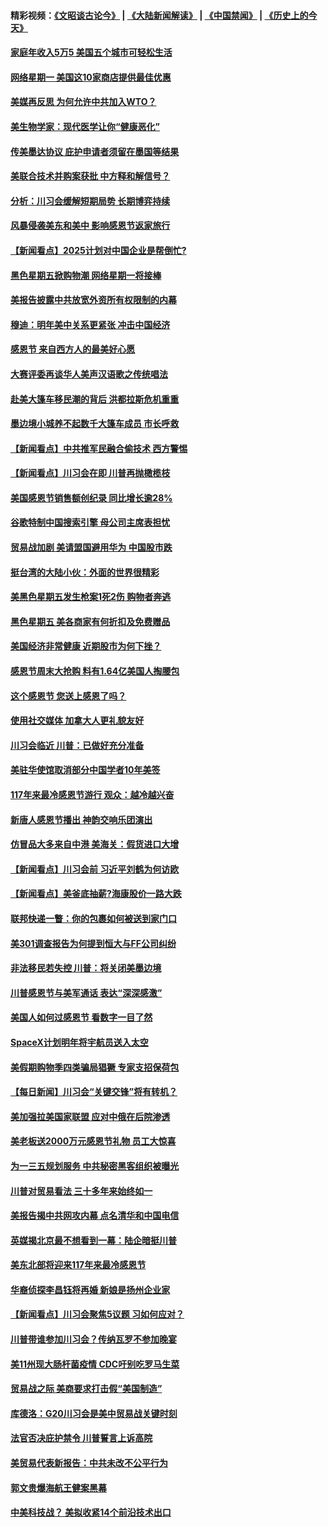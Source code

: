 #### 精彩视频：[《文昭谈古论今》](https://github.com/gfw-breaker/wenzhao/blob/master/README.md?t=11251532) | [《大陆新闻解读》](https://github.com/gfw-breaker/ntdtv-comedy/blob/master/README.md?t=11251532) | [《中国禁闻》](https://github.com/gfw-breaker/ntdtv-news/blob/master/README.md?t=11251532) | [《历史上的今天》](https://github.com/gfw-breaker/today-in-history/blob/master/README.md?t=11251532) 

#### [家庭年收入5万5  美国五个城市可轻松生活](../pages/nsc412/n10872685.md?t=11251532) 

#### [网络星期一 美国这10家商店提供最佳优惠](../pages/nsc412/n10873156.md?t=11251532) 

#### [美媒再反思 为何允许中共加入WTO？](../pages/nsc412/n10872958.md?t=11251532) 

#### [美生物学家：现代医学让你“健康恶化”](../pages/nsc412/n10872870.md?t=11251532) 

#### [传美墨达协议 庇护申请者须留在墨国等结果](../pages/nsc412/n10872961.md?t=11251532) 

#### [美联合技术并购案获批 中方释和解信号？](../pages/nsc412/n10872855.md?t=11251532) 

#### [分析：川习会缓解短期局势 长期博弈持续](../pages/nsc412/n10872672.md?t=11251532) 

#### [风暴侵袭美东和美中 影响感恩节返家旅行](../pages/nsc412/n10872796.md?t=11251532) 

#### [【新闻看点】2025计划对中国企业是帮倒忙?](../pages/nsc412/n10872729.md?t=11251532) 

#### [黑色星期五掀购物潮 网络星期一将接棒](../pages/nsc412/n10872640.md?t=11251532) 

#### [美报告披露中共放宽外资所有权限制的内幕](../pages/nsc412/n10872255.md?t=11251532) 

#### [穆迪：明年美中关系更紧张 冲击中国经济](../pages/nsc412/n10872456.md?t=11251532) 

#### [感恩节 来自西方人的最美好心愿](../pages/nsc412/n10871477.md?t=11251532) 

#### [大赛评委再谈华人美声汉语歌之传统唱法](../pages/nsc412/n10871818.md?t=11251532) 

#### [赴美大篷车移民潮的背后 洪都拉斯危机重重](../pages/nsc412/n10871641.md?t=11251532) 

#### [墨边境小城养不起数千大篷车成员 市长呼救](../pages/nsc412/n10871580.md?t=11251532) 

#### [【新闻看点】中共推军民融合偷技术 西方警惕](../pages/nsc412/n10871382.md?t=11251532) 

#### [【新闻看点】川习会在即 川普再抛橄榄枝](../pages/nsc412/n10871248.md?t=11251532) 

#### [美国感恩节销售额创纪录 同比增长逾28%](../pages/nsc412/n10871319.md?t=11251532) 

#### [谷歌特制中国搜索引擎 母公司主席表担忧](../pages/nsc412/n10871238.md?t=11251532) 

#### [贸易战加剧 美请盟国避用华为 中国股市跌](../pages/nsc412/n10871064.md?t=11251532) 

#### [挺台湾的大陆小伙：外面的世界很精彩](../pages/nsc412/n10870983.md?t=11251532) 

#### [美黑色星期五发生枪案1死2伤 购物者奔逃](../pages/nsc412/n10870651.md?t=11251532) 

#### [黑色星期五 美各商家有何折扣及免费赠品](../pages/nsc412/n10869609.md?t=11251532) 

#### [美国经济非常健康 近期股市为何下挫？](../pages/nsc412/n10869220.md?t=11251532) 

#### [感恩节周末大抢购 料有1.64亿美国人掏腰包](../pages/nsc412/n10869532.md?t=11251532) 

#### [这个感恩节 您送上感恩了吗？](../pages/nsc412/n10869319.md?t=11251532) 

#### [使用社交媒体 加拿大人更礼貌友好](../pages/nsc412/n10869758.md?t=11251532) 

#### [川习会临近 川普：已做好充分准备](../pages/nsc412/n10869699.md?t=11251532) 

#### [美驻华使馆取消部分中国学者10年美签](../pages/nsc412/n10869261.md?t=11251532) 

#### [117年来最冷感恩节游行 观众：越冷越兴奋](../pages/nsc412/n10869409.md?t=11251532) 

#### [新唐人感恩节播出 神韵交响乐团演出](../pages/nsc412/n10849459.md?t=11251532) 

#### [仿冒品大多来自中港 美海关：假货进口大增](../pages/nsc412/n10869186.md?t=11251532) 

#### [【新闻看点】川习会前 习近平刘鹤为何访欧](../pages/nsc412/n10869070.md?t=11251532) 

#### [【新闻看点】美釜底抽薪?海康股价一路大跌](../pages/nsc412/n10868888.md?t=11251532) 

#### [联邦快递一瞥：你的包裹如何被送到家门口](../pages/nsc412/n10869130.md?t=11251532) 

#### [美301调查报告为何提到恒大与FF公司纠纷](../pages/nsc412/n10868690.md?t=11251532) 

#### [非法移民若失控 川普：将关闭美墨边境](../pages/nsc412/n10868952.md?t=11251532) 

#### [川普感恩节与美军通话 表达“深深感激”](../pages/nsc412/n10868915.md?t=11251532) 

#### [美国人如何过感恩节 看数字一目了然](../pages/nsc412/n10868871.md?t=11251532) 

#### [SpaceX计划明年将宇航员送入太空](../pages/nsc412/n10868896.md?t=11251532) 

#### [美假期购物季四类骗局猖獗 专家支招保荷包](../pages/nsc412/n10868751.md?t=11251532) 

#### [【每日新闻】川习会“关键交锋”将有转机？](../pages/nsc412/n10866735.md?t=11251532) 

#### [美加强拉美国家联盟 应对中俄在后院渗透](../pages/nsc412/n10866498.md?t=11251532) 

#### [美老板送2000万元感恩节礼物 员工大惊喜](../pages/nsc412/n10866859.md?t=11251532) 

#### [为一三五规划服务 中共秘密黑客组织被曝光](../pages/nsc412/n10866916.md?t=11251532) 

#### [川普对贸易看法 三十多年来始终如一](../pages/nsc412/n10867008.md?t=11251532) 

#### [美报告揭中共网攻内幕 点名清华和中国电信](../pages/nsc412/n10866804.md?t=11251532) 

#### [英媒揭北京最不想看到一幕：陆企暗挺川普](../pages/nsc412/n10866311.md?t=11251532) 

#### [美东北部将迎来117年来最冷感恩节](../pages/nsc412/n10866722.md?t=11251532) 

#### [华裔侦探李昌钰将再婚 新娘是扬州企业家](../pages/nsc412/n10866743.md?t=11251532) 

#### [【新闻看点】川习会聚焦5议题 习如何应对？](../pages/nsc412/n10866506.md?t=11251532) 

#### [川普带谁参加川习会？传纳瓦罗不参加晚宴](../pages/nsc412/n10866514.md?t=11251532) 

#### [美11州现大肠杆菌疫情 CDC吁别吃罗马生菜](../pages/nsc412/n10866345.md?t=11251532) 

#### [贸易战之际 美商要求打击假“美国制造”](../pages/nsc412/n10865759.md?t=11251532) 

#### [库德洛：G20川习会是美中贸易战关键时刻](../pages/nsc412/n10864773.md?t=11251532) 

#### [法官否决庇护禁令 川普誓言上诉高院](../pages/nsc412/n10865013.md?t=11251532) 

#### [美贸易代表新报告：中共未改不公平行为](../pages/nsc412/n10865131.md?t=11251532) 

#### [郭文贵爆海航王健案黑幕](../pages/nsc412/n10865106.md?t=11251532) 

#### [中美科技战？ 美拟收紧14个前沿技术出口](../pages/nsc412/n10864753.md?t=11251532) 

